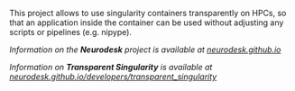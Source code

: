 This project allows to use singularity containers transparently on HPCs, so that an application inside the container can be used without adjusting any scripts or pipelines (e.g. nipype). 

_Information on the **Neurodesk** project is available at [neurodesk.github.io](https://neurodesk.github.io)_

_Information on **Transparent Singularity** is available at [neurodesk.github.io/developers/transparent_singularity](https://neurodesk.github.io/developers/architecture/transparent_singularity)_

